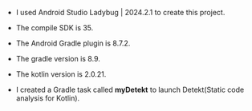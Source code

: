 
* I used Android Studio Ladybug | 2024.2.1 to create this project.
* The compile SDK is 35.
* The Android Gradle plugin is 8.7.2.
* The gradle version is 8.9.
* The kotlin version is 2.0.21.

* I created a Gradle task called **myDetekt** to launch Detekt(Static code analysis for Kotlin).
